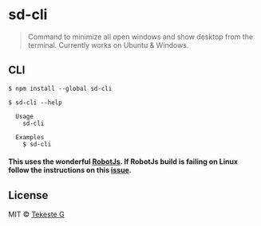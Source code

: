# sd-cli
> Command to minimize all open windows and show desktop from the terminal. Currently works on Ubuntu & Windows.

## CLI

```
$ npm install --global sd-cli
```

```
$ sd-cli --help

  Usage
    sd-cli

  Examples
    $ sd-cli
```

#### This uses the wonderful  [RobotJs](https://github.com/octalmage/robotjs/). If RobotJs build is failing on Linux follow the instructions on this [issue](https://github.com/octalmage/robotjs/issues/17).


## License

MIT © [Tekeste G](https://github.com/iamtekeste)
